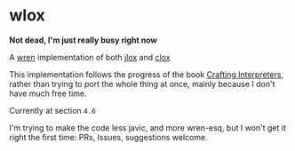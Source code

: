 # wlox

__Not dead, I'm just really busy right now__

A [wren](wren) implementation of both [jlox](lox) and [clox](lox)

This implementation follows the progress of the book [Crafting Interpreters](lox), rather than trying to port the whole thing at once, mainly because I don't have much free time.

Currently at section `4.6`

I'm trying to make the code less javic, and more wren-esq, but I won't get it right the first time: PRs, Issues, suggestions welcome.

[lox]: https://craftinginterpreters.com
[wren]: https://www.wren.io
